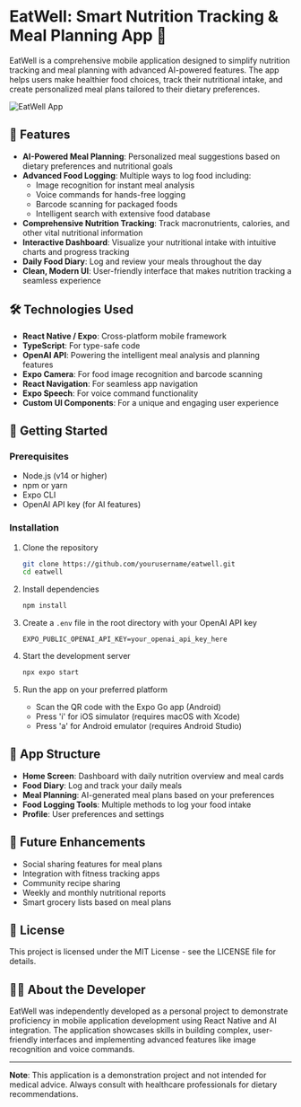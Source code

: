# EatWell: Smart Nutrition Tracking & Meal Planning App 🥗

EatWell is a comprehensive mobile application designed to simplify nutrition tracking and meal planning with advanced AI-powered features. The app helps users make healthier food choices, track their nutritional intake, and create personalized meal plans tailored to their dietary preferences.

![EatWell App]() <!-- Screen shot URL-->

## 🌟 Features

- **AI-Powered Meal Planning**: Personalized meal suggestions based on dietary preferences and nutritional goals
- **Advanced Food Logging**: Multiple ways to log food including:
  - Image recognition for instant meal analysis
  - Voice commands for hands-free logging
  - Barcode scanning for packaged foods
  - Intelligent search with extensive food database
- **Comprehensive Nutrition Tracking**: Track macronutrients, calories, and other vital nutritional information
- **Interactive Dashboard**: Visualize your nutritional intake with intuitive charts and progress tracking
- **Daily Food Diary**: Log and review your meals throughout the day
- **Clean, Modern UI**: User-friendly interface that makes nutrition tracking a seamless experience

## 🛠️ Technologies Used

- **React Native / Expo**: Cross-platform mobile framework
- **TypeScript**: For type-safe code
- **OpenAI API**: Powering the intelligent meal analysis and planning features
- **Expo Camera**: For food image recognition and barcode scanning
- **React Navigation**: For seamless app navigation
- **Expo Speech**: For voice command functionality
- **Custom UI Components**: For a unique and engaging user experience

## 🚀 Getting Started

### Prerequisites

- Node.js (v14 or higher)
- npm or yarn
- Expo CLI
- OpenAI API key (for AI features)

### Installation

1. Clone the repository
   ```bash
   git clone https://github.com/yourusername/eatwell.git
   cd eatwell
   ```

2. Install dependencies
   ```bash
   npm install
   ```

3. Create a `.env` file in the root directory with your OpenAI API key
   ```
   EXPO_PUBLIC_OPENAI_API_KEY=your_openai_api_key_here
   ```

4. Start the development server
   ```bash
   npx expo start
   ```

5. Run the app on your preferred platform
   - Scan the QR code with the Expo Go app (Android)
   - Press 'i' for iOS simulator (requires macOS with Xcode)
   - Press 'a' for Android emulator (requires Android Studio)

## 📱 App Structure

- **Home Screen**: Dashboard with daily nutrition overview and meal cards
- **Food Diary**: Log and track your daily meals
- **Meal Planning**: AI-generated meal plans based on your preferences
- **Food Logging Tools**: Multiple methods to log your food intake
- **Profile**: User preferences and settings

## 🔮 Future Enhancements

- Social sharing features for meal plans
- Integration with fitness tracking apps
- Community recipe sharing
- Weekly and monthly nutritional reports
- Smart grocery lists based on meal plans

## 📄 License

This project is licensed under the MIT License - see the LICENSE file for details.

## 👨‍💻 About the Developer

EatWell was independently developed as a personal project to demonstrate proficiency in mobile application development using React Native and AI integration. The application showcases skills in building complex, user-friendly interfaces and implementing advanced features like image recognition and voice commands.

---

**Note**: This application is a demonstration project and not intended for medical advice. Always consult with healthcare professionals for dietary recommendations.
